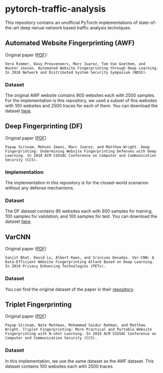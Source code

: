 # pytorch-traffic-analysis

This repository contains an unofficial PyTorch implementations of state-of-the-art deep nerual network based traffic analysis techniques. 

## Automated Website Fingerprinting (AWF)
Original paper ([PDF](https://arxiv.org/abs/1708.06376)): 

```
Vera Rimmer, Davy Preuveneers, Marc Juarez, Tom Van Goethem, and Wouter Joosen. Automated Website Fingerprinting through Deep Learning. In 2018 Network and Distributed System Security Symposium (NDSS). 
```

<!-- ### Implementation
-  AWF used  -->

### Dataset
The original AWF website contains 900 websites each with 2500 samples. For the implementation is this repository, we used a subset of this websites with 100 websites and 2500 traces for each of them. 
You can download the dataset [here](https://distrinet.cs.kuleuven.be/software/tor-wf-dl/files/tor_100w_2500tr.npz).


## Deep Fingerprinting (DF)
Original paper ([PDF](https://dl.acm.org/doi/abs/10.1145/3243734.3243768))

```
Payap Sirinam, Mohsen Imani, Marc Juarez, and Matthew Wright. Deep Fingerprinting: Undermining Website Fingerprinting Defenses with Deep Learning. In 2018 ACM SIGSAC Conference on Computer and Communication Security (CCS). 
```

### Implementation
The implementation in this repository is for the closed-world scenarion without any defense mechanisms.

### Dataset
The DF dataset contains 95 websites each with 800 samples for training, 100 samples for validation, and 100 samples for test. You can download the dataset [here](https://drive.google.com/drive/folders/1kxjqlaWWJbMW56E3kbXlttqcKJFkeCy6).

## VarCNN 
Original paper ([PDF](https://arxiv.org/pdf/1802.10215.pdf))

```
Sanjit Bhat, David Lu, Albert Kwon, and Srinivas Devadas. Var-CNN: A Data-Efficient Website Fingerprinting Attack Based on Deep Learning. In 2019 Privacy Enhancing Technologies (PETs).
```

### Dataset
You can find the original dataset of the paper in their [repository](https://github.com/sanjit-bhat/Var-CNN).

## Triplet Fingerprinting
Original paper ([PDF](https://dl.acm.org/doi/abs/10.1145/3319535.3354217))

```
Payap Sirinam, Nate Mathews, Mohammad Saidur Rahman, and Matthew Wright. Triplet Fingerprinting: More Practical and Portable Website Fingerprinting with N-shot Learning. In 2019 ACM SIGSAC Conference on Computer and Communication Security (CCS).
```

### Dataset
In this implementation, we use the same dataset as the AWF dataset. This dataset contains 100 websites each with 2500 traces. 